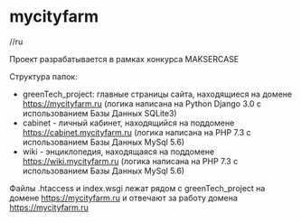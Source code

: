 # mycityfarm
//ru

Проект разрабатывается в рамках конкурса MAKSERCASE

Структура папок:
- greenTech_project: главные страницы сайта, находящиеся на домене https://mycityfarm.ru (логика написана на Python Django 3.0 с использованием Базы Данных SQLite3)
- cabinet - личный кабинет, находящийся на поддомене https://cabinet.mycityfarm.ru (логика написана на PHP 7.3 с использованием Базы Данных MySql 5.6)
- wiki - энциклопедия, находящаяся на поддомене https://wiki.mycityfarm.ru (логика написана на PHP 7.3 с использованием Базы Данных MySql 5.6)

Файлы .htaccess и index.wsgi лежат рядом с greenTech_project на домене https://mycityfarm.ru и отвечают за работу домена https://mycityfarm.ru


